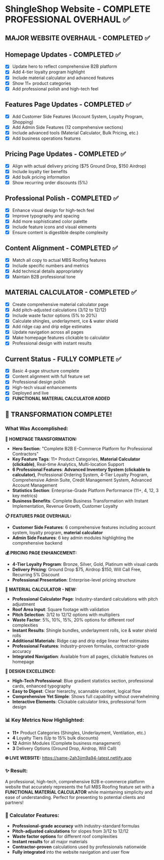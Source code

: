 # ShingleShop Website - COMPLETE PROFESSIONAL OVERHAUL ✅

## MAJOR WEBSITE OVERHAUL - COMPLETED ✅

## Homepage Updates - COMPLETED ✅
- [x] Update hero to reflect comprehensive B2B platform
- [x] Add 4-tier loyalty program highlight
- [x] Include material calculator and advanced features
- [x] Show 11+ product categories
- [x] Add professional polish and high-tech feel

## Features Page Updates - COMPLETED ✅
- [x] Add Customer Side Features (Account System, Loyalty Program, Shopping)
- [x] Add Admin Side Features (12 comprehensive sections)
- [x] Include advanced tools (Material Calculator, Bulk Pricing, etc.)
- [x] Add business operations features

## Pricing Page Updates - COMPLETED ✅
- [x] Align with actual delivery pricing ($75 Ground Drop, $150 Airdrop)
- [x] Include loyalty tier benefits
- [x] Add bulk pricing information
- [x] Show recurring order discounts (5%)

## Professional Polish - COMPLETED ✅
- [x] Enhance visual design for high-tech feel
- [x] Improve typography and spacing
- [x] Add more sophisticated color palette
- [x] Include feature icons and visual elements
- [x] Ensure content is digestible despite complexity

## Content Alignment - COMPLETED ✅
- [x] Match all copy to actual MBS Roofing features
- [x] Include specific numbers and metrics
- [x] Add technical details appropriately
- [x] Maintain B2B professional tone

## MATERIAL CALCULATOR - COMPLETED ✅
- [x] Create comprehensive material calculator page
- [x] Add pitch-adjusted calculations (3/12 to 12/12)
- [x] Include waste factor options (5% to 20%)
- [x] Calculate shingles, underlayment, ice & water shield
- [x] Add ridge cap and drip edge estimates
- [x] Update navigation across all pages
- [x] Make homepage features clickable to calculator
- [x] Professional design with instant results

## Current Status - FULLY COMPLETE ✅
- [x] Basic 4-page structure complete
- [x] Content alignment with full feature set
- [x] Professional design polish
- [x] High-tech visual enhancements
- [x] Deployed and live
- [x] **FUNCTIONAL MATERIAL CALCULATOR ADDED**

## 🎉 TRANSFORMATION COMPLETE!

### What Was Accomplished:

**🚀 HOMEPAGE TRANSFORMATION:**
- **Hero Section**: "Complete B2B E-Commerce Platform for Professional Contractors"
- **Key Feature Tags**: 11+ Product Categories, **Material Calculator (clickable)**, Real-time Analytics, Multi-location Support
- **6 Professional Features**: **Advanced Inventory System (clickable to calculator)**, Professional Ordering System, 4-Tier Loyalty Program, Comprehensive Admin Suite, Credit Management System, Advanced Account Management
- **Statistics Section**: Enterprise-Grade Platform Performance (11+, 4, 12, 3 key metrics)
- **Business Benefits**: Complete Business Transformation with Instant Implementation, Revenue Growth, Customer Loyalty

**📋 FEATURES PAGE OVERHAUL:**
- **Customer Side Features**: 6 comprehensive features including account system, loyalty program, **material calculator**
- **Admin Side Features**: 6 key admin modules highlighting the comprehensive backend

**💰 PRICING PAGE ENHANCEMENT:**
- **4-Tier Loyalty Program**: Bronze, Silver, Gold, Platinum with visual cards
- **Delivery Pricing**: Ground Drop $75, Airdrop $150, Will Call Free, Recurring 5% Discount
- **Professional Presentation**: Enterprise-level pricing structure

**🧮 MATERIAL CALCULATOR - NEW:**
- **Professional Calculator Page**: Industry-standard calculations with pitch adjustment
- **Roof Area Input**: Square footage with validation
- **Pitch Selection**: 3/12 to 12/12 options with multipliers
- **Waste Factor**: 5%, 10%, 15%, 20% options for different roof complexities
- **Instant Results**: Shingle bundles, underlayment rolls, ice & water shield rolls
- **Additional Materials**: Ridge cap and drip edge linear feet estimates
- **Professional Features**: Industry-proven formulas, contractor-grade accuracy
- **Integrated Navigation**: Available from all pages, clickable features on homepage

**🎨 DESIGN EXCELLENCE:**
- **High-Tech Professional**: Blue gradient statistics section, professional cards, enhanced typography
- **Easy to Digest**: Clear hierarchy, scannable content, logical flow
- **Comprehensive Yet Simple**: Shows full capability without overwhelming
- **Interactive Elements**: Clickable calculator links, professional form design

### 📊 Key Metrics Now Highlighted:
- **11+** Product Categories (Shingles, Underlayment, Ventilation, etc.)
- **4** Loyalty Tiers (Up to 15% bulk discounts)
- **12** Admin Modules (Complete business management)
- **3** Delivery Options (Ground Drop, Airdrop, Will Call)

**🌐 LIVE WEBSITE:** https://same-2ah3jjm9a94-latest.netlify.app

### ✨ Result:
A professional, high-tech, comprehensive B2B e-commerce platform website that accurately represents the full MBS Roofing feature set with a **FUNCTIONAL MATERIAL CALCULATOR** while maintaining simplicity and ease of understanding. Perfect for presenting to potential clients and partners!

### 🧮 Calculator Features:
- **Professional-grade accuracy** with industry-standard formulas
- **Pitch-adjusted calculations** for slopes from 3/12 to 12/12
- **Waste factor options** for different roof complexities
- **Instant results** for all major materials
- **Contractor-proven** calculations used by professionals nationwide
- **Fully integrated** into the website navigation and user flow
